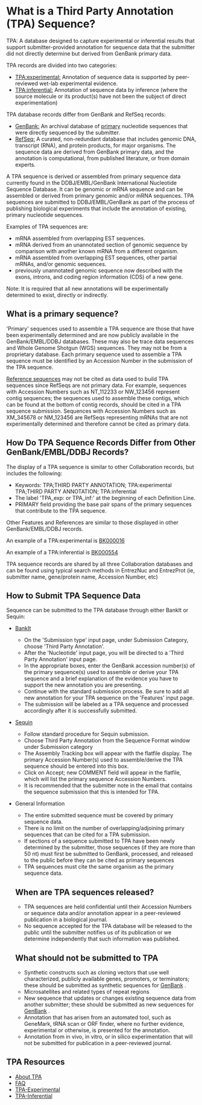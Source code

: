 # What is a Third Party Annotation (TPA) Sequence?

TPA: A database designed to capture experimental or inferential results that support submitter-provided annotation for sequence data that the submitter did not directly determine but derived from GenBank primary data.

TPA records are divided into two categories:

*   [TPA:experimental:](/~/TPA-Exp) Annotation of sequence data is supported by peer-reviewed wet-lab experimental evidence.
*   [TPA:inferential:](/~/TPA-Inf) Annotation of sequence data by inference (where the source molecule or its product(s) have not been the subject of direct experimentation)

TPA database records differ from GenBank and RefSeq records:

*   [GenBank:](/~/) An archival database of [primary](#prim) nucleotide sequences that were directly sequenced by the submitter.
*   [RefSeq:](/RefSeq/) A curated, non-redundant database that includes genomic DNA, transcript (RNA), and protein products, for major organisms. The sequence data are derived from GenBank primary data, and the annotation is computational, from published literature, or from domain experts.

A TPA sequence is derived or assembled from primary sequence data currently found in the DDBJ/EMBL/GenBank International Nucleotide Sequence Database. It can be genomic or mRNA sequence and can be assembled or derived from primary genomic and/or mRNA sequences. TPA sequences are submitted to DDBJ/EMBL/GenBank as part of the process of publishing biological experiments that include the annotation of existing, primary nucleotide sequences.

Examples of TPA sequences are:

*   mRNA assembled from overlapping EST sequences.
*   mRNA derived from an unannotated section of genomic sequence by comparison with another known mRNA from a different organism.
*   mRNA assembled from overlapping EST sequences, other partial mRNAs, and/or genomic sequences.
*   previously unannotated genomic sequence now described with the exons, introns, and coding region information (CDS) of a new gene.

Note: It is required that all new annotations will be experimentally determined to exist, directly or indirectly.

## What is a primary sequence?

'Primary' sequences used to assemble a TPA sequence are those that have been experimentally determined and are now publicly available in the GenBank/EMBL/DDBJ databases. These may also be trace data sequences and Whole Genome Shotgun (WGS) sequences. They may not be from a proprietary database. Each primary sequence used to assemble a TPA sequence must be identified by an Accession Number in the submission of the TPA sequence.

[Reference sequences](/refseq/about/) may not be cited as data used to build TPA sequences since RefSeqs are not primary data. For example, sequences with Accession Numbers such as NT_112233 or NW_123456 represent contig sequences; the sequences used to assemble these contigs, which can be found at the bottom of contig records, should be cited in a TPA sequence submission. Sequences with Accession Numbers such as XM_345678 or NM_123456 are RefSeqs representing mRNAs that are not experimentally determined and therefore cannot be cited as primary data.

## How Do TPA Sequence Records Differ from Other GenBank/EMBL/DDBJ Records?

The display of a TPA sequence is similar to other Collaboration records, but includes the following:

*   Keywords: TPA;THIRD PARTY ANNOTATION; TPA:experimental TPA;THIRD PARTY ANNOTATION; TPA:inferential
*   The label 'TPA_exp: or TPA_inf:' at the beginning of each Definition Line.
*   PRIMARY field providing the base pair spans of the primary sequences that contribute to the TPA sequence.

Other Features and References are similar to those displayed in other GenBank/EMBL/DDBJ records.

An example of a TPA:experimental is [BK000016](http://www.ncbi.nlm.nih.gov/sites/entrez?cmd=Retrieve&db=nucleotide&dopt=GenBank&list_uids=20043254)

An example of a TPA:inferential is [BK000554](http://www.ncbi.nlm.nih.gov/sites/entrez?cmd=Retrieve&db=nucleotide&dopt=GenBank&list_uids=32880373)

TPA sequence records are shared by all three Collaboration databases and can be found using typical search methods in EntrezNuc and EntrezProt (ie, submitter name, gene/protein name, Accession Number, etc)

## How to Submit TPA Sequence Data

Sequence can be submitted to the TPA database through either BankIt or Sequin:

*   [BankIt](http://www.ncbi.nlm.nih.gov/WebSub/?tool=genbank)
    *   On the 'Submission type' input page, under Submission Category, choose 'Third Party Annotation'.
    *   After the 'Nucleotide' input page, you will be directed to a 'Third Party Annotation' input page.
    *   In the appropriate boxes, enter the GenBank accession number(s) of the primary sequence(s) used to assemble or derive your TPA sequence and a brief explanation of the evidence you have to support the new annotation you are presenting.
    *   Continue with the standard submission process. Be sure to add all new annotation for your TPA sequence on the 'Features' input page.
    *   The submission will be labeled as a TPA sequence and processed accordingly after it is successfully submitted.
*   [Sequin](http://www.ncbi.nlm.nih.gov/Sequin/)
    *   Follow standard procedure for Sequin submission.
    *   Choose Third Party Annotation from the Sequence Format window under Submission category
    *   The Assembly Tracking box will appear with the flatfile display. The primary Accession Number(s) used to assemble/derive the TPA sequence should be entered into this box.
    *   Click on Accept; new COMMENT field will appear in the flatfile, which will list the primary sequence Accession Numbers.
    *   It is recommended that the submitter note in the email that contains the sequence submission that this is intended for TPA.
*   General Information

    *   The entire submitted sequence must be covered by primary sequence data.
    *   There is no limit on the number of overlapping/adjoining primary sequences that can be cited for a TPA submission.
    *   If sections of a sequence submitted to TPA have been newly determined by the submitter, those sequences (if they are more than 50 nt) must first be submitted to GenBank, processed, and released to the public before they can be cited as primary sequences
    *   TPA sequences must cite the same organism as the primary sequence data.

    ## When are TPA sequences released?

    *   TPA sequences are held confidential until their Accession Numbers or sequence data and/or annotation appear in a peer-reviewed publication in a biological journal.
    *   No sequence accepted for the TPA database will be released to the public until the submitter notifies us of its publication or we determine independently that such information was published.

    ## What should not be submitted to TPA

    *   Synthetic constructs such as cloning vectors that use well characterized, publicly available genes, promoters, or terminators; these should be submitted as synthetic sequences for [GenBank](/Genbank/submit) .
    *   Microsatellites and related types of repeat regions
    *   New sequence that updates or changes existing sequence data from another submitter; these should be submitted as new sequences for [GenBank](/Genbank/submit) .
    *   Annotation that has arisen from an automated tool, such as GeneMark, tRNA scan or ORF finder, where no further evidence, experimental or otherwise, is presented for the annotation.
    *   Annotation from in vivo, in vitro, or in silico experimentation that will not be submitted for publication in a peer-reviewed journal.





<div id="shared-content-1" nid="1308">

<div class="rightnav">

## TPA Resources

*   [About TPA](/~/TPA)
*   [FAQ](/~/tpafaq)
*   [TPA-Experimental](/~/TPA-Exp)
*   [TPA-Inferential](/~/TPA-Inf)



